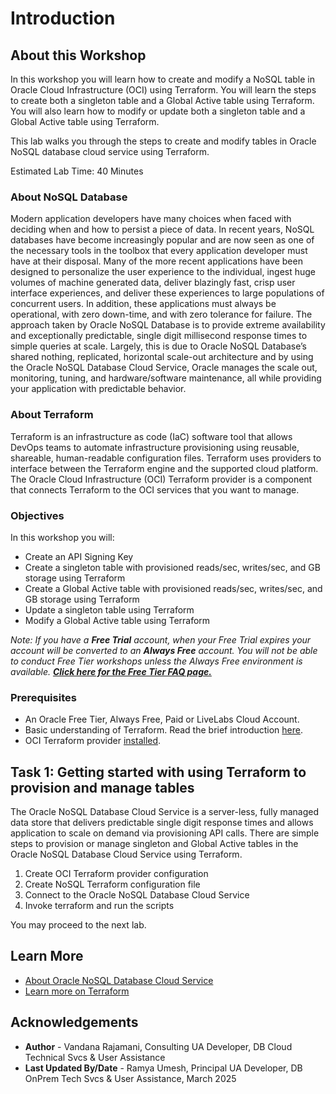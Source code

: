 # Introduction

## About this Workshop

In this workshop you will learn how to create and modify a NoSQL table in Oracle Cloud Infrastructure (OCI) using Terraform. You will learn the steps to create both a singleton table and a Global Active table using Terraform. You will also learn how to modify or update both a singleton table and a Global Active table using Terraform.

This lab walks you through the steps to create and modify tables in Oracle NoSQL database cloud service using Terraform.

Estimated Lab Time: 40 Minutes

### About NoSQL Database

Modern application developers have many choices when faced with deciding when and how to persist a piece of data. In recent years, NoSQL databases have become increasingly popular and are now seen as one of the necessary tools in the toolbox that every application developer must have at their disposal. Many of the more recent applications have been designed to personalize the user experience to the individual, ingest huge volumes of machine generated data, deliver blazingly fast, crisp user interface experiences, and deliver these experiences to large populations of concurrent users. In addition, these applications must always be operational, with zero down-time, and with zero tolerance for failure. The approach taken by Oracle NoSQL Database is to provide extreme availability and exceptionally predictable, single digit millisecond response times to simple queries at scale. Largely, this is due to Oracle NoSQL Database’s shared nothing, replicated, horizontal scale-out architecture and by using the Oracle NoSQL Database Cloud Service, Oracle manages the scale out, monitoring, tuning, and hardware/software maintenance, all while providing your application with predictable behavior.

### About Terraform
Terraform is an infrastructure as code (IaC) software tool that allows DevOps teams to automate infrastructure provisioning using reusable, shareable, human-readable configuration files. Terraform uses providers to interface between the Terraform engine and the supported cloud platform. The Oracle Cloud Infrastructure (OCI) Terraform provider is a component that connects Terraform to the OCI services that you want to manage.

### Objectives

In this workshop you will:
* Create an API Signing Key
* Create a singleton table with provisioned reads/sec, writes/sec, and GB storage using Terraform
* Create a Global Active table with provisioned reads/sec, writes/sec, and GB storage using Terraform
* Update a singleton table using Terraform
* Modify a Global Active table using Terraform

*Note: If you have a **Free Trial** account, when your Free Trial expires your account will be converted to an **Always Free** account. You will not be able to conduct Free Tier workshops unless the Always Free environment is available. **[Click here for the Free Tier FAQ page.](https://www.oracle.com/cloud/free/faq.html)***

### Prerequisites

* An Oracle Free Tier, Always Free, Paid or LiveLabs Cloud Account.
* Basic understanding of Terraform. Read the brief introduction [here](https://developer.hashicorp.com/terraform/intro).
* OCI Terraform provider [installed](https://docs.oracle.com/en-us/iaas/Content/API/SDKDocs/terraforminstallation.htm).

## Task 1: Getting started with using Terraform to provision and manage tables
The Oracle NoSQL Database Cloud Service is a server-less, fully managed data store that delivers predictable single digit response times and allows application to scale on demand via provisioning API calls. There are simple steps to provision or manage singleton and Global Active tables in the Oracle NoSQL Database Cloud Service using Terraform.

1. Create OCI Terraform provider configuration
2. Create NoSQL Terraform configuration file
3. Connect to the Oracle NoSQL Database Cloud Service
4. Invoke terraform and run the scripts

You may proceed to the next lab.

## Learn More

* [About Oracle NoSQL Database Cloud Service](https://docs.oracle.com/en/cloud/paas/nosql-cloud/dtddt/index.html)
* [Learn more on Terraform](https://www.terraform.io/)

## Acknowledgements
* **Author** - Vandana Rajamani, Consulting UA Developer, DB Cloud Technical Svcs & User Assistance
* **Last Updated By/Date** - Ramya Umesh, Principal UA Developer, DB OnPrem Tech Svcs & User Assistance, March 2025
